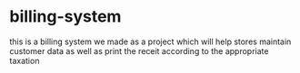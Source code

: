 # billing-system
this is a billing system we made as a project which will help stores maintain customer data as well as print the receit according to the appropriate taxation 
